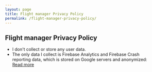```yaml
---
layout: page
title: Flight manager Privacy Policy
permalink: /flight-manager-privacy-policy/
---
```


## Flight manager Privacy Policy ##

 - I don't collect or store any user data.
 - The only data I collect is Firebase Analytics and Firebase Crash reporting data, which is stored on Google servers and anonymized: [Read more](https://firebase.google.com/terms/analytics/)
